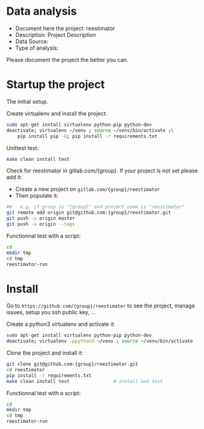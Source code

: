 # Data analysis
- Document here the project: reestimator
- Description: Project Description
- Data Source:
- Type of analysis:

Please document the project the better you can.

# Startup the project

The initial setup.

Create virtualenv and install the project:
```bash
sudo apt-get install virtualenv python-pip python-dev
deactivate; virtualenv ~/venv ; source ~/venv/bin/activate ;\
    pip install pip -U; pip install -r requirements.txt
```

Unittest test:
```bash
make clean install test
```

Check for reestimator in gitlab.com/{group}.
If your project is not set please add it:

- Create a new project on `gitlab.com/{group}/reestimator`
- Then populate it:

```bash
##   e.g. if group is "{group}" and project_name is "reestimator"
git remote add origin git@github.com:{group}/reestimator.git
git push -u origin master
git push -u origin --tags
```

Functionnal test with a script:

```bash
cd
mkdir tmp
cd tmp
reestimator-run
```

# Install

Go to `https://github.com/{group}/reestimator` to see the project, manage issues,
setup you ssh public key, ...

Create a python3 virtualenv and activate it:

```bash
sudo apt-get install virtualenv python-pip python-dev
deactivate; virtualenv -ppython3 ~/venv ; source ~/venv/bin/activate
```

Clone the project and install it:

```bash
git clone git@github.com:{group}/reestimator.git
cd reestimator
pip install -r requirements.txt
make clean install test                # install and test
```
Functionnal test with a script:

```bash
cd
mkdir tmp
cd tmp
reestimator-run
```
